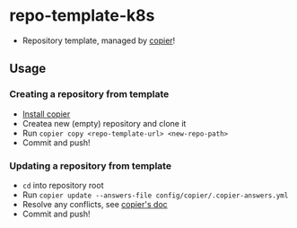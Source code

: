 # repo-template-k8s

- Repository template, managed by [copier](https://github.com/copier-org/copier)!

## Usage

### Creating a repository from template

- [Install copier](https://copier.readthedocs.io/en/stable/#installation)
- Createa new (empty) repository and clone it
- Run `copier copy <repo-template-url> <new-repo-path>`
- Commit and push!

### Updating a repository from template

- `cd` into repository root
- Run `copier update --answers-file config/copier/.copier-answers.yml`
- Resolve any conflicts, see [copier's doc](https://copier.readthedocs.io/en/stable/updating/)
- Commit and push!
